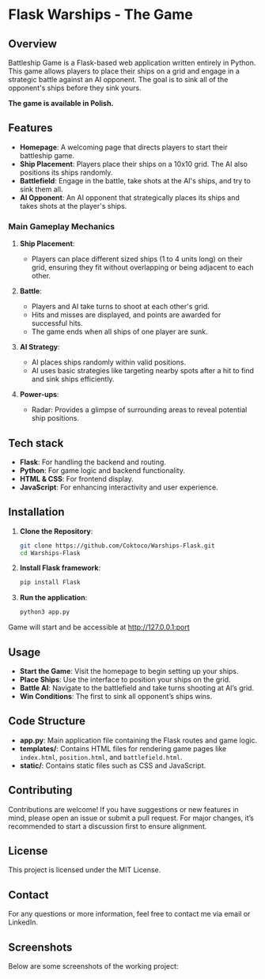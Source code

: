 # Flask Warships - The Game

## Overview

Battleship Game is a Flask-based web application written entirely in Python. This game allows players to place their ships on a grid and engage in a strategic battle against an AI opponent. The goal is to sink all of the opponent's ships before they sink yours. 

**The game is available in Polish.**

## Features

- **Homepage**: A welcoming page that directs players to start their battleship game.
- **Ship Placement**: Players place their ships on a 10x10 grid. The AI also positions its ships randomly.
- **Battlefield**: Engage in the battle, take shots at the AI's ships, and try to sink them all.
- **AI Opponent**: An AI opponent that strategically places its ships and takes shots at the player's ships.

### Main Gameplay Mechanics

1. **Ship Placement**:
   - Players can place different sized ships (1 to 4 units long) on their grid, ensuring they fit without overlapping or being adjacent to each other.

2. **Battle**:
   - Players and AI take turns to shoot at each other's grid.
   - Hits and misses are displayed, and points are awarded for successful hits.
   - The game ends when all ships of one player are sunk.

3. **AI Strategy**:
   - AI places ships randomly within valid positions.
   - AI uses basic strategies like targeting nearby spots after a hit to find and sink ships efficiently.

4. **Power-ups**:
   - Radar: Provides a glimpse of surrounding areas to reveal potential ship positions.

## Tech stack

- **Flask**: For handling the backend and routing.
- **Python**: For game logic and backend functionality.
- **HTML & CSS**: For frontend display.
- **JavaScript**: For enhancing interactivity and user experience.

## Installation

1. **Clone the Repository**:
   ```bash
   git clone https://github.com/Coktoco/Warships-Flask.git
   cd Warships-Flask

2. **Install Flask framework**:
   ```bash
   pip install Flask

3. **Run the application**:
   ```bash
   python3 app.py
Game will start and be accessible at http://127.0.0.1:port

## Usage

- **Start the Game**: Visit the homepage to begin setting up your ships.
- **Place Ships**: Use the interface to position your ships on the grid.
- **Battle AI**: Navigate to the battlefield and take turns shooting at AI’s grid.
- **Win Conditions**: The first to sink all opponent’s ships wins.

## Code Structure

- **app.py**: Main application file containing the Flask routes and game logic.
- **templates/**: Contains HTML files for rendering game pages like `index.html`, `position.html`, and `battlefield.html`.
- **static/**: Contains static files such as CSS and JavaScript.

## Contributing

Contributions are welcome! If you have suggestions or new features in mind, please open an issue or submit a pull request. For major changes, it’s recommended to start a discussion first to ensure alignment.

## License

This project is licensed under the MIT License.

## Contact

For any questions or more information, feel free to contact me via email or LinkedIn.

## Screenshots

Below are some screenshots of the working project:
   
